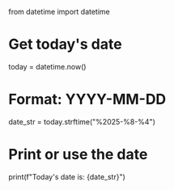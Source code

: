 from datetime import datetime

# Get today's date
today = datetime.now()

# Format: YYYY-MM-DD
date_str = today.strftime("%2025-%8-%4")

# Print or use the date
print(f"Today's date is: {date_str}")